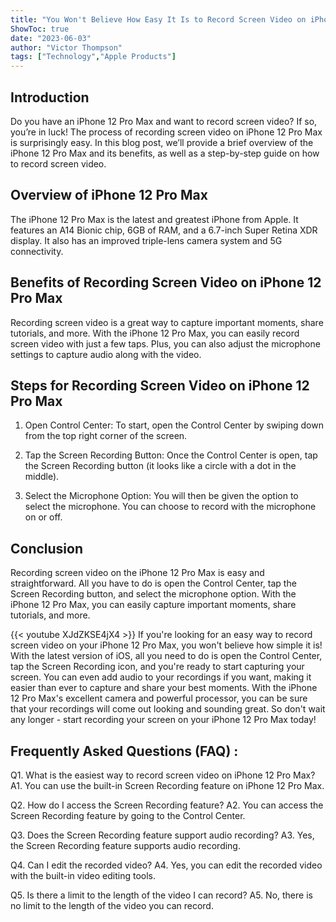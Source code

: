 ```yaml
---
title: "You Won't Believe How Easy It Is to Record Screen Video on iPhone 12 Pro Max!"
ShowToc: true 
date: "2023-06-03"
author: "Victor Thompson" 
tags: ["Technology","Apple Products"]
---
```

## Introduction

Do you have an iPhone 12 Pro Max and want to record screen video? If so, you’re in luck! The process of recording screen video on iPhone 12 Pro Max is surprisingly easy. In this blog post, we’ll provide a brief overview of the iPhone 12 Pro Max and its benefits, as well as a step-by-step guide on how to record screen video. 

## Overview of iPhone 12 Pro Max

The iPhone 12 Pro Max is the latest and greatest iPhone from Apple. It features an A14 Bionic chip, 6GB of RAM, and a 6.7-inch Super Retina XDR display. It also has an improved triple-lens camera system and 5G connectivity. 

## Benefits of Recording Screen Video on iPhone 12 Pro Max

Recording screen video is a great way to capture important moments, share tutorials, and more. With the iPhone 12 Pro Max, you can easily record screen video with just a few taps. Plus, you can also adjust the microphone settings to capture audio along with the video. 

## Steps for Recording Screen Video on iPhone 12 Pro Max

1. Open Control Center: To start, open the Control Center by swiping down from the top right corner of the screen.

2. Tap the Screen Recording Button: Once the Control Center is open, tap the Screen Recording button (it looks like a circle with a dot in the middle).

3. Select the Microphone Option: You will then be given the option to select the microphone. You can choose to record with the microphone on or off. 

## Conclusion

Recording screen video on the iPhone 12 Pro Max is easy and straightforward. All you have to do is open the Control Center, tap the Screen Recording button, and select the microphone option. With the iPhone 12 Pro Max, you can easily capture important moments, share tutorials, and more.

{{< youtube XJdZKSE4jX4 >}} 
If you're looking for an easy way to record screen video on your iPhone 12 Pro Max, you won't believe how simple it is! With the latest version of iOS, all you need to do is open the Control Center, tap the Screen Recording icon, and you're ready to start capturing your screen. You can even add audio to your recordings if you want, making it easier than ever to capture and share your best moments. With the iPhone 12 Pro Max's excellent camera and powerful processor, you can be sure that your recordings will come out looking and sounding great. So don't wait any longer - start recording your screen on your iPhone 12 Pro Max today!

## Frequently Asked Questions (FAQ) :
Q1. What is the easiest way to record screen video on iPhone 12 Pro Max?
A1. You can use the built-in Screen Recording feature on iPhone 12 Pro Max.

Q2. How do I access the Screen Recording feature?
A2. You can access the Screen Recording feature by going to the Control Center.

Q3. Does the Screen Recording feature support audio recording?
A3. Yes, the Screen Recording feature supports audio recording.

Q4. Can I edit the recorded video?
A4. Yes, you can edit the recorded video with the built-in video editing tools.

Q5. Is there a limit to the length of the video I can record?
A5. No, there is no limit to the length of the video you can record.


